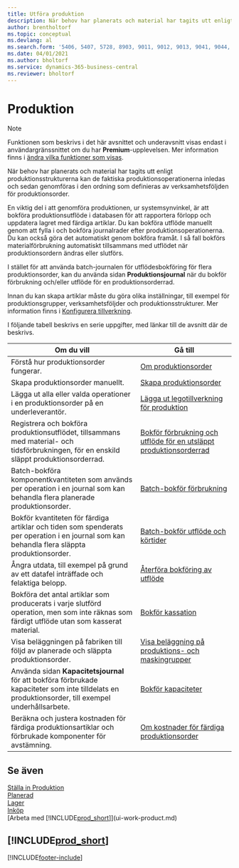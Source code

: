 ```yaml
---
title: Utföra produktion
description: När behov har planerats och material har tagits utt enligt produktionsstrukturerna kan de faktiska produktionsoperationerna inledas och sedan genomföras i den ordning som definieras av verksamhetsföljden för produktionsorder.
author: brentholtorf
ms.topic: conceptual
ms.devlang: al
ms.search.form: '5406, 5407, 5728, 8903, 9011, 9012, 9013, 9041, 9044, 9047, 9323, 9324, 9325, 9326, 9327, 99000784, 99000785'
ms.date: 04/01/2021
ms.author: bholtorf
ms.service: dynamics-365-business-central
ms.reviewer: bholtorf
---
```

# Produktion

> [!NOTE]
> Funktionen som beskrivs i det här avsnittet och underavsnitt visas endast i användargränssnittet om du har **Premium**-upplevelsen. Mer information finns i [ändra vilka funktioner som visas](ui-experiences.md).

När behov har planerats och material har tagits utt enligt produktionsstrukturerna kan de faktiska produktionsoperationerna inledas och sedan genomföras i den ordning som definieras av verksamhetsföljden för produktionsorder.  

En viktig del i att genomföra produktionen, ur systemsynvinkel, är att bokföra produktionsutflöde i databasen för att rapportera förlopp och uppdatera lagret med färdiga artiklar. Du kan bokföra utflöde manuellt genom att fylla i och bokföra journalrader efter produktionsoperationerna. Du kan också göra det automatiskt genom bokföra framåt. I så fall bokförs materialförbrukning automatiskt tillsammans med utflödet när produktionsordern ändras eller slutförs.  

I stället för att använda batch-journalen för utflödesbokföring för flera produktionsorder, kan du använda sidan **Produktionsjournal** när du bokför förbrukning och/eller utflöde för en produktionsorderrad.

Innan du kan skapa artiklar måste du göra olika inställningar, till exempel för produktionsgrupper, verksamhetsföljder och produktionsstrukturer. Mer information finns i [Konfigurera tillverkning](production-configure-production-processes.md).

I följande tabell beskrivs en serie uppgifter, med länkar till de avsnitt där de beskrivs.  

|**Om du vill**|**Gå till**|  
|------------|-------------|  
|Förstå hur produktionsorder fungerar.|[Om produktionsorder](production-about-production-orders.md)|
|Skapa produktionsorder manuellt.|[Skapa produktionsorder](production-how-to-create-production-orders.md)|
|Lägga ut alla eller valda operationer i en produktionsorder på en underleverantör.|[Lägga ut legotillverkning för produktion](production-how-to-subcontract-manufacturing.md)|
|Registrera och bokföra produktionsutflödet, tillsammans med material- och tidsförbrukningen, för en enskild släppt produktionsorderrad.|[Bokför förbrukning och utflöde för en utsläppt produktionsorderrad](production-how-to-register-consumption-and-output.md)|  
|Batch-bokföra komponentkvantiteten som används per operation i en journal som kan behandla flera planerade produktionsorder.|[Batch-bokför förbrukning](production-how-to-post-consumption.md)|
|Bokför kvantiteten för färdiga artiklar och tiden som spenderats per operation i en journal som kan behandla flera släppta produktionsorder.|[Batch-bokför utflöde och körtider](production-how-to-post-output-quantity.md)|
|Ångra utdata, till exempel på grund av ett datafel inträffade och felaktiga belopp.  |[Återföra bokföring av utflöde](production-how-to-reverse-output-posting.md)|  
|Bokföra det antal artiklar som producerats i varje slutförd operation, men som inte räknas som färdigt utflöde utan som kasserat material.|[Bokför kassation](production-how-to-post-scrap.md)|
|Visa beläggningen på fabriken till följd av planerade och släppta produktionsorder.|[Visa beläggning på produktions- och maskingrupper](production-how-to-view-the-load-on-work-centers.md)|  
|Använda sidan **Kapacitetsjournal** för att bokföra förbrukade kapaciteter som inte tilldelats en produktionsorder, till exempel underhållsarbete.|[Bokför kapaciteter](production-how-to-post-capacities.md)|  
|Beräkna och justera kostnaden för färdiga produktionsartiklar och förbrukade komponenter för avstämning.|[Om kostnader för färdiga produktionsorder](finance-about-finished-production-order-costs.md)|  

## Se även

[Ställa in Produktion](production-configure-production-processes.md)  
[Planerad](production-planning.md)  
[Lager](inventory-manage-inventory.md)  
[Inköp](purchasing-manage-purchasing.md)  
[Arbeta med [!INCLUDE[prod_short](includes/prod_short.md)]](ui-work-product.md)

## [!INCLUDE[prod_short](includes/free_trial_md.md)]  


[!INCLUDE[footer-include](includes/footer-banner.md)]